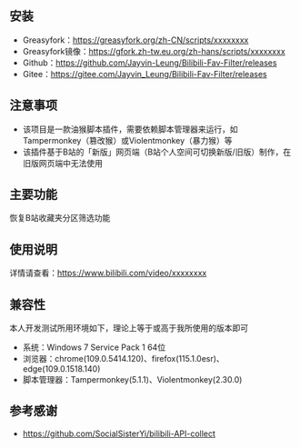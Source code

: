 ## 安装

- Greasyfork：https://greasyfork.org/zh-CN/scripts/xxxxxxxx
- Greasyfork镜像：https://gfork.zh-tw.eu.org/zh-hans/scripts/xxxxxxxx
- Github：https://github.com/Jayvin-Leung/Bilibili-Fav-Filter/releases
- Gitee：https://gitee.com/Jayvin_Leung/Bilibili-Fav-Filter/releases

## 注意事项

- 该项目是一款油猴脚本插件，需要依赖脚本管理器来运行，如Tampermonkey（篡改猴）或Violentmonkey（暴力猴）等
- 该插件基于B站的「新版」网页端（B站个人空间可切换新版/旧版）制作，在旧版网页端中无法使用

## 主要功能

恢复B站收藏夹分区筛选功能

## 使用说明

详情请查看：https://www.bilibili.com/video/xxxxxxxx

## 兼容性

本人开发测试所用环境如下，理论上等于或高于我所使用的版本即可

- 系统：Windows 7 Service Pack 1 64位
- 浏览器：chrome(109.0.5414.120)、firefox(115.1.0esr)、edge(109.0.1518.140)
- 脚本管理器：Tampermonkey(5.1.1)、Violentmonkey(2.30.0)

## 参考感谢

- https://github.com/SocialSisterYi/bilibili-API-collect
